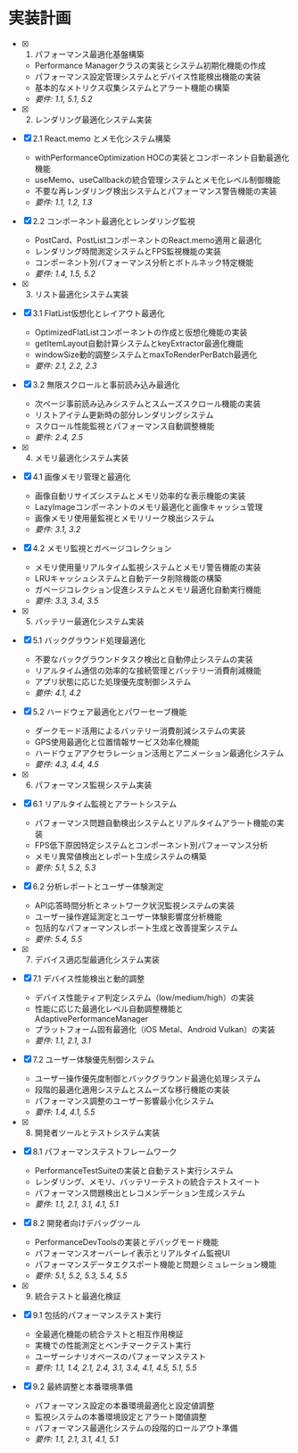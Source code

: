 # 実装計画

- [x] 1. パフォーマンス最適化基盤構築
  - Performance Managerクラスの実装とシステム初期化機能の作成
  - パフォーマンス設定管理システムとデバイス性能検出機能の実装
  - 基本的なメトリクス収集システムとアラート機能の構築
  - _要件: 1.1, 5.1, 5.2_

- [x] 2. レンダリング最適化システム実装
- [x] 2.1 React.memo とメモ化システム構築
  - withPerformanceOptimization HOCの実装とコンポーネント自動最適化機能
  - useMemo、useCallbackの統合管理システムとメモ化レベル制御機能
  - 不要な再レンダリング検出システムとパフォーマンス警告機能の実装
  - _要件: 1.1, 1.2, 1.3_

- [x] 2.2 コンポーネント最適化とレンダリング監視
  - PostCard、PostListコンポーネントのReact.memo適用と最適化
  - レンダリング時間測定システムとFPS監視機能の実装
  - コンポーネント別パフォーマンス分析とボトルネック特定機能
  - _要件: 1.4, 1.5, 5.2_

- [x] 3. リスト最適化システム実装
- [x] 3.1 FlatList仮想化とレイアウト最適化
  - OptimizedFlatListコンポーネントの作成と仮想化機能の実装
  - getItemLayout自動計算システムとkeyExtractor最適化機能
  - windowSize動的調整システムとmaxToRenderPerBatch最適化
  - _要件: 2.1, 2.2, 2.3_

- [x] 3.2 無限スクロールと事前読み込み最適化
  - 次ページ事前読み込みシステムとスムーズスクロール機能の実装
  - リストアイテム更新時の部分レンダリングシステム
  - スクロール性能監視とパフォーマンス自動調整機能
  - _要件: 2.4, 2.5_

- [x] 4. メモリ最適化システム実装
- [x] 4.1 画像メモリ管理と最適化
  - 画像自動リサイズシステムとメモリ効率的な表示機能の実装
  - LazyImageコンポーネントのメモリ最適化と画像キャッシュ管理
  - 画像メモリ使用量監視とメモリリーク検出システム
  - _要件: 3.1, 3.2_

- [x] 4.2 メモリ監視とガベージコレクション
  - メモリ使用量リアルタイム監視システムとメモリ警告機能の実装
  - LRUキャッシュシステムと自動データ削除機能の構築
  - ガベージコレクション促進システムとメモリ最適化自動実行機能
  - _要件: 3.3, 3.4, 3.5_

- [x] 5. バッテリー最適化システム実装
- [x] 5.1 バックグラウンド処理最適化
  - 不要なバックグラウンドタスク検出と自動停止システムの実装
  - リアルタイム通信の効率的な接続管理とバッテリー消費削減機能
  - アプリ状態に応じた処理優先度制御システム
  - _要件: 4.1, 4.2_

- [x] 5.2 ハードウェア最適化とパワーセーブ機能
  - ダークモード活用によるバッテリー消費削減システムの実装
  - GPS使用最適化と位置情報サービス効率化機能
  - ハードウェアアクセラレーション活用とアニメーション最適化システム
  - _要件: 4.3, 4.4, 4.5_

- [x] 6. パフォーマンス監視システム実装
- [x] 6.1 リアルタイム監視とアラートシステム
  - パフォーマンス問題自動検出システムとリアルタイムアラート機能の実装
  - FPS低下原因特定システムとコンポーネント別パフォーマンス分析
  - メモリ異常値検出とレポート生成システムの構築
  - _要件: 5.1, 5.2, 5.3_

- [x] 6.2 分析レポートとユーザー体験測定
  - API応答時間分析とネットワーク状況監視システムの実装
  - ユーザー操作遅延測定とユーザー体験影響度分析機能
  - 包括的なパフォーマンスレポート生成と改善提案システム
  - _要件: 5.4, 5.5_

- [x] 7. デバイス適応型最適化システム実装
- [x] 7.1 デバイス性能検出と動的調整
  - デバイス性能ティア判定システム（low/medium/high）の実装
  - 性能に応じた最適化レベル自動調整機能とAdaptivePerformanceManager
  - プラットフォーム固有最適化（iOS Metal、Android Vulkan）の実装
  - _要件: 1.1, 2.1, 3.1_

- [x] 7.2 ユーザー体験優先制御システム
  - ユーザー操作優先度制御とバックグラウンド最適化処理システム
  - 段階的最適化適用システムとスムーズな移行機能の実装
  - パフォーマンス調整のユーザー影響最小化システム
  - _要件: 1.4, 4.1, 5.5_

- [x] 8. 開発者ツールとテストシステム実装
- [x] 8.1 パフォーマンステストフレームワーク
  - PerformanceTestSuiteの実装と自動テスト実行システム
  - レンダリング、メモリ、バッテリーテストの統合テストスイート
  - パフォーマンス問題検出とレコメンデーション生成システム
  - _要件: 1.1, 2.1, 3.1, 4.1, 5.1_

- [x] 8.2 開発者向けデバッグツール
  - PerformanceDevToolsの実装とデバッグモード機能
  - パフォーマンスオーバーレイ表示とリアルタイム監視UI
  - パフォーマンスデータエクスポート機能と問題シミュレーション機能
  - _要件: 5.1, 5.2, 5.3, 5.4, 5.5_

- [x] 9. 統合テストと最適化検証
- [x] 9.1 包括的パフォーマンステスト実行
  - 全最適化機能の統合テストと相互作用検証
  - 実機での性能測定とベンチマークテスト実行
  - ユーザーシナリオベースのパフォーマンステスト
  - _要件: 1.1, 1.4, 2.1, 2.4, 3.1, 3.4, 4.1, 4.5, 5.1, 5.5_

- [x] 9.2 最終調整と本番環境準備
  - パフォーマンス設定の本番環境最適化と設定値調整
  - 監視システムの本番環境設定とアラート閾値調整
  - パフォーマンス最適化システムの段階的ロールアウト準備
  - _要件: 1.1, 2.1, 3.1, 4.1, 5.1_